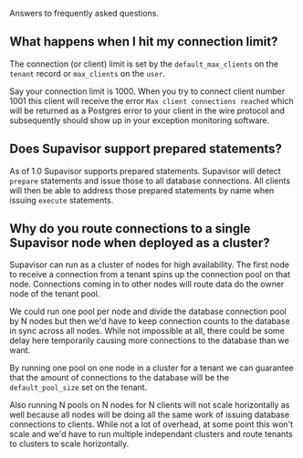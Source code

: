 Answers to frequently asked questions.

## What happens when I hit my connection limit?

The connection (or client) limit is set by the `default_max_clients` on the `tenant` record or `max_clients` on the `user`.

Say your connection limit is 1000. When you try to connect client number 1001 this client will receive the error `Max client connections reached` which will be returned as a Postgres error to your client in the wire protocol and subsequently should show up in your exception monitoring software.

## Does Supavisor support prepared statements?

As of 1.0 Supavisor supports prepared statements. Supavisor will detect `prepare` statements and issue those to all database connections. All clients will then be able to address those prepared statements by name when issuing `execute` statements.

## Why do you route connections to a single Supavisor node when deployed as a cluster?

Supavisor can run as a cluster of nodes for high availability. The first node to receive a connection from a tenant spins up the connection pool on that node. Connections coming in to other nodes will route data do the owner node of the tenant pool.

We could run one pool per node and divide the database connection pool by N nodes but then we'd have to keep connection counts to the database in sync across all nodes. While not impossible at all, there could be some delay here temporarily causing more connections to the database than we want.

By running one pool on one node in a cluster for a tenant we can guarantee that the amount of connections to the database will be the `default_pool_size` set on the tenant.

Also running N pools on N nodes for N clients will not scale horizontally as well because all nodes will be doing all the same work of issuing database connections to clients. While not a lot of overhead, at some point this won't scale and we'd have to run multiple independant clusters and route tenants to clusters to scale horizontally.
